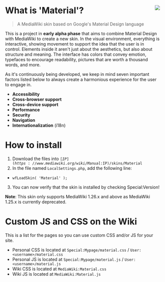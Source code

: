# What is 'Material'? <img src="https://travis-ci.org/codyn329/Material.svg?branch=master" align="right"/>
> A MediaWiki skin based on Google's Material Design language

This is a project in **early alpha phase** that aims to combine Material Design with MediaWiki to create a new skin. In the visual environment, everything is interactive, showing movement to support the idea that the user is in control. Elements inside it aren't just about the aesthetics, but also about structure and meaning. The interface has colors that convey emotion, typefaces to encourage readability, pictures that are worth a thousand words, and more. 

As it's continuously being developed, we keep in mind seven important factors listed below to always create a harmonious experience for the user to engage in. 
- **Accessibility**  
- **Cross-browser support**
- **Cross-device support**
- **Performance**
- **Security**
- **Navigation**
- **Internationalization** (i18n)

# How to install
1. Download the files into <code>[$IP](https://www.mediawiki.org/wiki/Manual:$IP)/skins/Material</code>
2. In the file named <code>LocalSettings.php</code>, add the following line:
 * ```wfLoadSkin( 'Material' );```
3. You can now verify that the skin is installed by checking Special:Version!

**Note**: This skin only supports MediaWiki 1.26.x and above as MediaWiki 1.25.x is currently deprecated.

# Custom JS and CSS on the Wiki
This is a list for the pages so you can use custom CSS and/or JS for your site.
* Personal CSS is located at ```Special:Mypage/material.css``` / ```User:<username>/material.css```
* Personal JS is located at ```Special:Mypage/material.js``` / ```User:<username>/material.js```
* Wiki CSS is located at ```MediaWiki:Material.css```
* Wiki JS is located at ```MediaWiki:Material.js```
